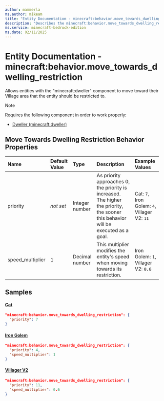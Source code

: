 ```yaml
---
author: mammerla
ms.author: mikeam
title: "Entity Documentation - minecraft:behavior.move_towards_dwelling_restriction"
description: "Describes the minecraft:behavior.move_towards_dwelling_restriction ai behavior component"
ms.service: minecraft-bedrock-edition
ms.date: 02/11/2025 
---
```


# Entity Documentation - minecraft:behavior.move_towards_dwelling_restriction

Allows entities with the "minecraft:dweller" component to move toward their Village area that the entity should be restricted to.

> [!Note]
> Requires the following component in order to work properly:
> 
> * [Dweller (minecraft:dweller)](../EntityComponents/minecraftComponent_dweller.md)
> 

## Move Towards Dwelling Restriction Behavior Properties

|Name       |Default Value |Type |Description |Example Values |
|:----------|:-------------|:----|:-----------|:------------- |
| priority | *not set* | Integer number | As priority approaches 0, the priority is increased. The higher the priority, the sooner this behavior will be executed as a goal. | Cat: `7`, Iron Golem: `4`, Villager V2: `11` | 
| speed_multiplier | 1 | Decimal number | This multiplier modifies the entity's speed when moving towards its restriction. | Iron Golem: `1`, Villager V2: `0.6` | 

## Samples

#### [Cat](https://github.com/Mojang/bedrock-samples/tree/preview/behavior_pack/entities/cat.json)


```json
"minecraft:behavior.move_towards_dwelling_restriction": {
  "priority": 7
}
```

#### [Iron Golem](https://github.com/Mojang/bedrock-samples/tree/preview/behavior_pack/entities/iron_golem.json)


```json
"minecraft:behavior.move_towards_dwelling_restriction": {
  "priority": 4,
  "speed_multiplier": 1
}
```

#### [Villager V2](https://github.com/Mojang/bedrock-samples/tree/preview/behavior_pack/entities/villager_v2.json)


```json
"minecraft:behavior.move_towards_dwelling_restriction": {
  "priority": 11,
  "speed_multiplier": 0.6
}
```
